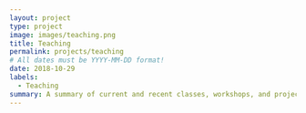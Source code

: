```yaml
---
layout: project
type: project
image: images/teaching.png
title: Teaching
permalink: projects/teaching
# All dates must be YYYY-MM-DD format!
date: 2018-10-29
labels:
  - Teaching
summary: A summary of current and recent classes, workshops, and projects that I have taught.
---
```


